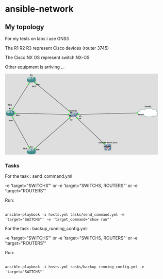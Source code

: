# ansible-network

## My topology
 
For my tests on labs i use GNS3

The R1 R2 R3 represent Cisco devices (router 3745)

The Cisco NX OS represent switch NX-OS

Other equipment is arriving ...

![](git-topology.png)

### Tasks

For the task : send_command.yml

-e 'target="SWITCHS"'
or
-e 'target="SWITCHS, ROUTERS"'
or
-e 'target="ROUTERS"'

Run:

```

ansible-playbook -i hosts.yml tasks/send_command.yml -e 'target="SWITCHS"' -e 'target_command="show run"'

```

For the task : backup_running_config.yml

-e 'target="SWITCHS"'
or
-e 'target="SWITCHS, ROUTERS"'
or
-e 'target="ROUTERS"'

Run:

```

ansible-playbook -i hosts.yml tasks/backup_running_config.yml -e 'target="SWITCHS"'

```


#### 